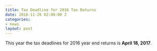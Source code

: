```yaml
---
title: Tax Deadline for 2016 Tax Returns
date: 2016-11-26 02:00:00 Z
categories:
- news
layout: post
---
```


This year the tax deadlines for 2016 year end returns is **April 18, 2017**.
